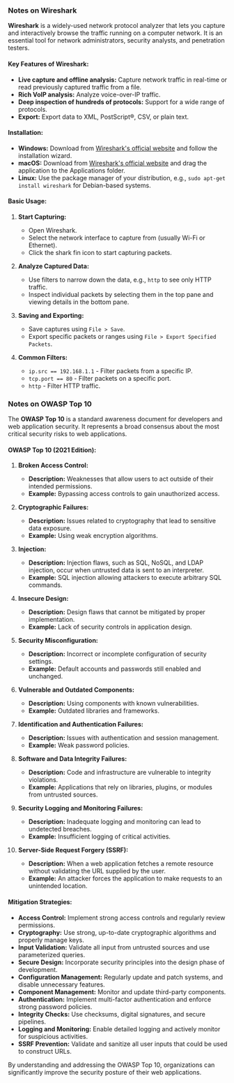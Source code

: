 ### Notes on Wireshark

**Wireshark** is a widely-used network protocol analyzer that lets you capture and interactively browse the traffic running on a computer network. It is an essential tool for network administrators, security analysts, and penetration testers.

#### Key Features of Wireshark:
- **Live capture and offline analysis:** Capture network traffic in real-time or read previously captured traffic from a file.
- **Rich VoIP analysis:** Analyze voice-over-IP traffic.
- **Deep inspection of hundreds of protocols:** Support for a wide range of protocols.
- **Export:** Export data to XML, PostScript®, CSV, or plain text.

#### Installation:
- **Windows:** Download from [Wireshark's official website](https://www.wireshark.org/) and follow the installation wizard.
- **macOS:** Download from [Wireshark's official website](https://www.wireshark.org/) and drag the application to the Applications folder.
- **Linux:** Use the package manager of your distribution, e.g., `sudo apt-get install wireshark` for Debian-based systems.

#### Basic Usage:
1. **Start Capturing:**
   - Open Wireshark.
   - Select the network interface to capture from (usually Wi-Fi or Ethernet).
   - Click the shark fin icon to start capturing packets.

2. **Analyze Captured Data:**
   - Use filters to narrow down the data, e.g., `http` to see only HTTP traffic.
   - Inspect individual packets by selecting them in the top pane and viewing details in the bottom pane.

3. **Saving and Exporting:**
   - Save captures using `File > Save`.
   - Export specific packets or ranges using `File > Export Specified Packets`.

4. **Common Filters:**
   - `ip.src == 192.168.1.1` - Filter packets from a specific IP.
   - `tcp.port == 80` - Filter packets on a specific port.
   - `http` - Filter HTTP traffic.

### Notes on OWASP Top 10

The **OWASP Top 10** is a standard awareness document for developers and web application security. It represents a broad consensus about the most critical security risks to web applications.

#### OWASP Top 10 (2021 Edition):

1. **Broken Access Control:**
   - **Description:** Weaknesses that allow users to act outside of their intended permissions.
   - **Example:** Bypassing access controls to gain unauthorized access.

2. **Cryptographic Failures:**
   - **Description:** Issues related to cryptography that lead to sensitive data exposure.
   - **Example:** Using weak encryption algorithms.

3. **Injection:**
   - **Description:** Injection flaws, such as SQL, NoSQL, and LDAP injection, occur when untrusted data is sent to an interpreter.
   - **Example:** SQL injection allowing attackers to execute arbitrary SQL commands.

4. **Insecure Design:**
   - **Description:** Design flaws that cannot be mitigated by proper implementation.
   - **Example:** Lack of security controls in application design.

5. **Security Misconfiguration:**
   - **Description:** Incorrect or incomplete configuration of security settings.
   - **Example:** Default accounts and passwords still enabled and unchanged.

6. **Vulnerable and Outdated Components:**
   - **Description:** Using components with known vulnerabilities.
   - **Example:** Outdated libraries and frameworks.

7. **Identification and Authentication Failures:**
   - **Description:** Issues with authentication and session management.
   - **Example:** Weak password policies.

8. **Software and Data Integrity Failures:**
   - **Description:** Code and infrastructure are vulnerable to integrity violations.
   - **Example:** Applications that rely on libraries, plugins, or modules from untrusted sources.

9. **Security Logging and Monitoring Failures:**
   - **Description:** Inadequate logging and monitoring can lead to undetected breaches.
   - **Example:** Insufficient logging of critical activities.

10. **Server-Side Request Forgery (SSRF):**
    - **Description:** When a web application fetches a remote resource without validating the URL supplied by the user.
    - **Example:** An attacker forces the application to make requests to an unintended location.

#### Mitigation Strategies:
- **Access Control:** Implement strong access controls and regularly review permissions.
- **Cryptography:** Use strong, up-to-date cryptographic algorithms and properly manage keys.
- **Input Validation:** Validate all input from untrusted sources and use parameterized queries.
- **Secure Design:** Incorporate security principles into the design phase of development.
- **Configuration Management:** Regularly update and patch systems, and disable unnecessary features.
- **Component Management:** Monitor and update third-party components.
- **Authentication:** Implement multi-factor authentication and enforce strong password policies.
- **Integrity Checks:** Use checksums, digital signatures, and secure pipelines.
- **Logging and Monitoring:** Enable detailed logging and actively monitor for suspicious activities.
- **SSRF Prevention:** Validate and sanitize all user inputs that could be used to construct URLs.

By understanding and addressing the OWASP Top 10, organizations can significantly improve the security posture of their web applications.

